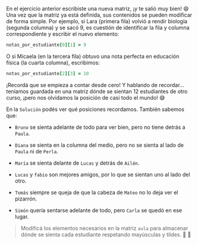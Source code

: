 En el ejercicio anterior escribiste una nueva matriz, ¡y te salió muy bien! :smile: Una vez que la matriz ya está definida, sus contenidos se pueden modificar de forma simple. Por ejemplo, si Lara (primera fila) volvió a rendir biología (segunda columna) y se sacó 9, es cuestión de identificar la fila y columna correspondiente y escribir el nuevo elemento:

```ruby
notas_por_estudiante[0][1] = 9
```

O si Micaela (en la tercera fila) obtuvo una nota perfecta en educación física (la cuarta columna), escribimos:

```ruby
notas_por_estudiante[2][3] = 10
```

¡Recordá que se empieza a contar desde cero! Y hablando de recordar... teníamos guardada en una matriz dónde se sientan  12 estudiantes de otro curso, ¡pero nos olvidamos la posición de casi todo el mundo! :sweat_smile:

En la `Solución` podés ver qué posiciones recordamos. También sabemos que:

* `Bruno` se sienta adelante de todo para ver bien, pero no tiene detrás a `Paula`.

* `Diana` se sienta en la columna del medio, pero no se sienta al lado de `Paula` ni de `Perla`.

* `María` se sienta delante de `Lucas` y detrás de `Ailén`.

* `Lucas` y `fabio` son mejores amigos, por lo que se sientan uno al lado del otro.

* `Tomás` siempre se queja de que la cabeza de `Mateo` no lo deja ver el pizarrón.

* `Simón` quería sentarse adelante de todo, pero `Carla` se quedó en ese lugar.

> Modificá los elementos necesarios en la matriz `aula` para almacenar dónde se sienta cada estudiante respetando mayúsculas y tildes. :raising_hand: :bow: